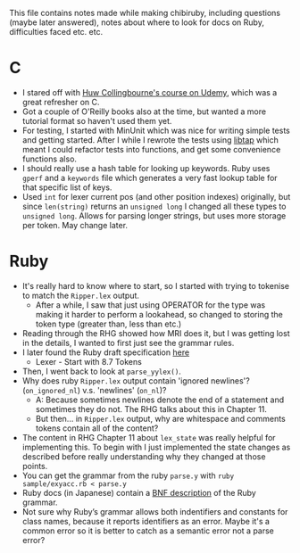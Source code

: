 This file contains notes made while making chibiruby, including questions (maybe later answered), notes about where to look for docs on Ruby, difficulties faced etc. etc.

C
=
* I stared off with [Huw Collingbourne's course on Udemy](http://www.udemy.com/c-programming-for-beginners/), which was a great refresher on C.
* Got a couple of O'Reilly books also at the time, but wanted a more tutorial format so haven't used them yet.
* For testing, I started with MinUnit which was nice for writing simple tests and getting started. After I while I rewrote the tests using [libtap](http://github.com/zorgnax/libtap) which meant I could refactor tests into functions, and get some convenience functions also.
* I should really use a hash table for looking up keywords. Ruby uses `gperf` and a `keywords` file which generates a very fast lookup table for that specific list of keys.
* Used `int` for lexer current pos (and other position indexes) originally, but since `len(string)` returns an `unsigned long` I changed all these types to `unsigned long`. Allows for parsing longer strings, but uses more storage per token. May change later.

Ruby
=
* It's really hard to know where to start, so I started with trying to tokenise to match the `Ripper.lex` output.
  * After a while, I saw that just using OPERATOR for the type was making it harder to perform a lookahead, so changed to storing the token type (greater than, less than etc.)
* Reading through the RHG showed how MRI does it, but I was getting lost in the details, I wanted to first just see the grammar rules.
* I later found the Ruby draft specification [here](http://www.ipa.go.jp/osc/english/ruby/)
  * Lexer - Start with 8.7 Tokens
* Then, I went back to look at `parse_yylex()`.
* Why does ruby `Ripper.lex` output contain 'ignored newlines'? (`on_ignored_nl`) v.s. 'newlines' (`on_nl`)?
  * A: Because sometimes newlines denote the end of a statement and sometimes they do not. The RHG talks about this in Chapter 11.
  * But then... in `Ripper.lex` output, why are whitespace and comments tokens contain all of the content?
* The content in RHG Chapter 11 about `lex_state` was really helpful for implementing this. To begin with I just implemented the state changes as described before really understanding why they changed at those points.
* You can get the grammar from the ruby `parse.y` with `ruby sample/exyacc.rb < parse.y`
* Ruby docs (in Japanese) contain a [BNF description](http://docs.ruby-lang.org/ja/2.2.0/doc/spec=2fbnf.html) of the Ruby grammar.
* Not sure why Ruby’s grammar allows both indentifiers and constants for class names, because it reports identifiers as an error. Maybe it's a common error so it is better to catch as a semantic error not a parse error?

